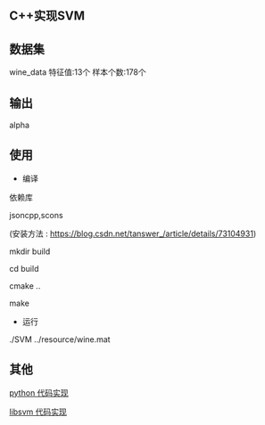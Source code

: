 ## C++实现SVM
## 数据集
wine_data
特征值:13个
样本个数:178个
## 输出
alpha
## 使用

- 编译

依赖库

jsoncpp,scons

(安装方法   : https://blog.csdn.net/tanswer_/article/details/73104931)

mkdir build

cd build

cmake ..

make

- 运行

./SVM ../resource/wine.mat

## 其他

[python 代码实现](src/python/)

[libsvm 代码实现](src/libsvmtest/)